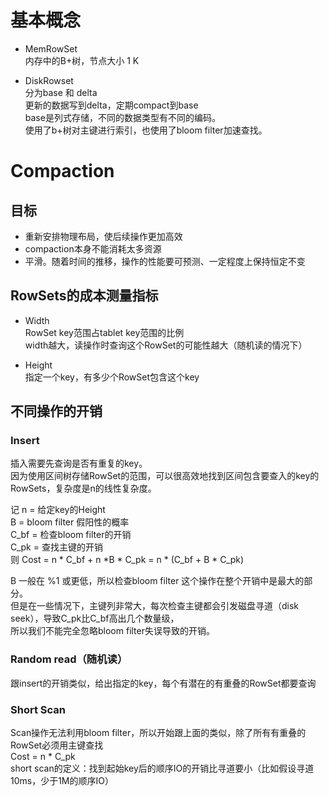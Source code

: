# 基本概念
- MemRowSet    
  内存中的B+树，节点大小 1 K

- DiskRowset    
  分为base 和 delta    
  更新的数据写到delta，定期compact到base    
  base是列式存储，不同的数据类型有不同的编码。    
  使用了b+树对主键进行索引，也使用了bloom filter加速查找。
# Compaction
## 目标
- 重新安排物理布局，使后续操作更加高效
- compaction本身不能消耗太多资源
- 平滑。随着时间的推移，操作的性能要可预测、一定程度上保持恒定不变

## RowSets的成本测量指标
- Width    
  RowSet key范围占tablet key范围的比例   
  width越大，读操作时查询这个RowSet的可能性越大（随机读的情况下）   

- Height    
指定一个key，有多少个RowSet包含这个key

## 不同操作的开销  
### Insert   
插入需要先查询是否有重复的key。     
因为使用区间树存储RowSet的范围，可以很高效地找到区间包含要查入的key的RowSets，复杂度是n的线性复杂度。   

记 n = 给定key的Height    
   B = bloom filter 假阳性的概率     
   C_bf =  检查bloom filter的开销    
   C_pk = 查找主键的开销   
则 Cost = n * C_bf  + n *B * C_pk = n * (C_bf + B * C_pk)

B 一般在 %1 或更低，所以检查bloom filter 这个操作在整个开销中是最大的部分。    
但是在一些情况下，主键列非常大，每次检查主键都会引发磁盘寻道（disk seek），导致C_pk比C_bf高出几个数量级，   
所以我们不能完全忽略bloom filter失误导致的开销。   

### Random read（随机读）
跟insert的开销类似，给出指定的key，每个有潜在的有重叠的RowSet都要查询

### Short Scan
Scan操作无法利用bloom filter，所以开始跟上面的类似，除了所有有重叠的RowSet必须用主键查找   
    Cost = n * C_pk       
short scan的定义：找到起始key后的顺序IO的开销比寻道要小（比如假设寻道10ms，少于1M的顺序IO）        
